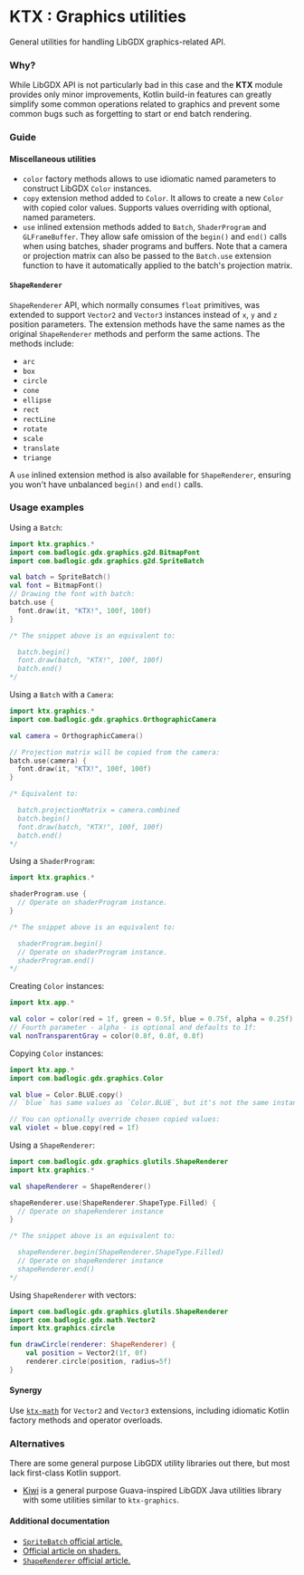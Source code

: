 # KTX : Graphics utilities

General utilities for handling LibGDX graphics-related API.

### Why?

While LibGDX API is not particularly bad in this case and the **KTX** module provides only minor improvements, 
Kotlin build-in features can greatly simplify some common operations related to graphics and prevent some
common bugs such as forgetting to start or end batch rendering.

### Guide

#### Miscellaneous utilities

- `color` factory methods allows to use idiomatic named parameters to construct LibGDX `Color` instances.
- `copy` extension method added to `Color`. It allows to create a new `Color` with copied color values. Supports values
overriding with optional, named parameters.
- `use` inlined extension methods added to `Batch`, `ShaderProgram` and `GLFrameBuffer`. They allow safe omission of the 
`begin()` and `end()` calls when using batches, shader programs and buffers. Note that a camera or projection matrix can
also be passed to the `Batch.use` extension function to have it automatically applied to the batch's projection matrix.

#### `ShapeRenderer`

`ShapeRenderer` API, which normally consumes `float` primitives, was extended to support `Vector2` and `Vector3`
instances instead of `x`, `y` and `z` position parameters. The extension methods have the same names as the
original `ShapeRenderer` methods and perform the same actions. The methods include:

- `arc`
- `box`
- `circle`
- `cone`
- `ellipse`
- `rect`
- `rectLine`
- `rotate`
- `scale`
- `translate`
- `triange`

A `use` inlined extension method is also available for `ShapeRenderer`, ensuring you won't have unbalanced `begin()`
and `end()` calls.

### Usage examples

Using a `Batch`:

```Kotlin
import ktx.graphics.*
import com.badlogic.gdx.graphics.g2d.BitmapFont
import com.badlogic.gdx.graphics.g2d.SpriteBatch

val batch = SpriteBatch()
val font = BitmapFont()
// Drawing the font with batch:
batch.use {
  font.draw(it, "KTX!", 100f, 100f)
}

/* The snippet above is an equivalent to:

  batch.begin()
  font.draw(batch, "KTX!", 100f, 100f)
  batch.end()
*/
```

Using a `Batch` with a `Camera`:

```kotlin
import ktx.graphics.*
import com.badlogic.gdx.graphics.OrthographicCamera

val camera = OrthographicCamera()

// Projection matrix will be copied from the camera:
batch.use(camera) {
  font.draw(it, "KTX!", 100f, 100f)
}

/* Equivalent to:

  batch.projectionMatrix = camera.combined
  batch.begin()
  font.draw(batch, "KTX!", 100f, 100f)
  batch.end()
*/
```

Using a `ShaderProgram`:

```Kotlin
import ktx.graphics.*

shaderProgram.use {
  // Operate on shaderProgram instance.
}

/* The snippet above is an equivalent to:

  shaderProgram.begin()
  // Operate on shaderProgram instance.
  shaderProgram.end()
*/
```

Creating `Color` instances:

```Kotlin
import ktx.app.*

val color = color(red = 1f, green = 0.5f, blue = 0.75f, alpha = 0.25f)
// Fourth parameter - alpha - is optional and defaults to 1f:
val nonTransparentGray = color(0.8f, 0.8f, 0.8f)
```

Copying `Color` instances:

```Kotlin
import ktx.app.*
import com.badlogic.gdx.graphics.Color

val blue = Color.BLUE.copy()
// `blue` has same values as `Color.BLUE`, but it's not the same instance.

// You can optionally override chosen copied values:
val violet = blue.copy(red = 1f)
```

Using a `ShapeRenderer`:

```kotlin
import com.badlogic.gdx.graphics.glutils.ShapeRenderer
import ktx.graphics.*

val shapeRenderer = ShapeRenderer()

shapeRenderer.use(ShapeRenderer.ShapeType.Filled) {
  // Operate on shapeRenderer instance
}

/* The snippet above is an equivalent to:

  shapeRenderer.begin(ShapeRenderer.ShapeType.Filled)
  // Operate on shapeRenderer instance
  shapeRenderer.end()
*/
```

Using `ShapeRenderer` with vectors: 

```Kotlin
import com.badlogic.gdx.graphics.glutils.ShapeRenderer
import com.badlogic.gdx.math.Vector2
import ktx.graphics.circle

fun drawCircle(renderer: ShapeRenderer) {
    val position = Vector2(1f, 0f)
    renderer.circle(position, radius=5f)
}
```

#### Synergy

Use [`ktx-math`](../math) for `Vector2` and `Vector3` extensions, including idiomatic Kotlin factory
methods and operator overloads.

### Alternatives

There are some general purpose LibGDX utility libraries out there, but most lack first-class Kotlin support.

- [Kiwi](https://github.com/czyzby/gdx-lml/tree/master/kiwi) is a general purpose Guava-inspired LibGDX Java utilities
library with some utilities similar to `ktx-graphics`.

#### Additional documentation

- [`SpriteBatch` official article.](https://github.com/libgdx/libgdx/wiki/Spritebatch%2C-Textureregions%2C-and-Sprites)
- [Official article on shaders.](https://github.com/libgdx/libgdx/wiki/Shaders)
- [`ShapeRenderer` official article.](https://github.com/libgdx/libgdx/wiki/Rendering-shapes)

